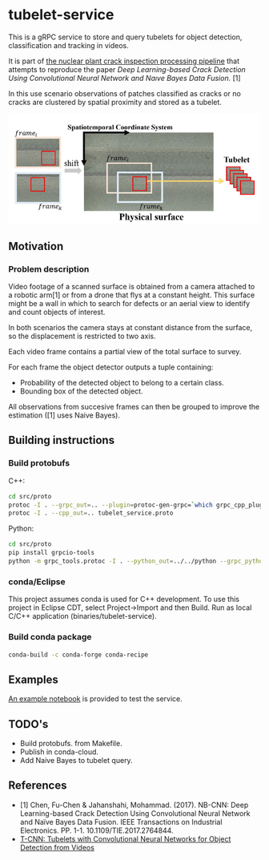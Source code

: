 # tubelet-service

This is a gRPC service to store and query tubelets for object detection, classification 
and tracking in videos.

It is part of [the nuclear plant crack inspection processing pipeline](https://github.com/nhorro/nuclear-plant-crack-inspection-pipeline) that attempts to reproduce the paper *Deep Learning-based Crack Detection Using Convolutional Neural Network and Naıve Bayes Data Fusion.* [1] 

In this use scenario observations of patches classified as cracks or no cracks are clustered by spatial proximity and stored as a tubelet. 

![Observations in consecutive frames](doc/assets/tubelets_in_crack_inspection.jpg)

## Motivation

### Problem description

Video footage of a scanned surface is obtained from a camera attached to a robotic arm[1] or from a drone that flys at a constant height. This surface might be a wall in which to search for defects or an aerial view to identify and count objects of interest.

In both scenarios the camera stays at constant distance from the surface, so the displacement is restricted to two axis.

Each video frame contains a partial view of the total surface to survey.

For each frame the object detector outputs a tuple containing:

- Probability of the detected object to belong to a certain class.
- Bounding box of the detected object.

All observations from succesive frames can then be grouped to improve the estimation ([1] uses Naive Bayes).

## Building instructions

### Build protobufs

C++:

```bash
cd src/proto
protoc -I . --grpc_out=.. --plugin=protoc-gen-grpc=`which grpc_cpp_plugin` tubelet_service.proto
protoc -I . --cpp_out=.. tubelet_service.proto
```

Python:

```bash
cd src/proto
pip install grpcio-tools
python -m grpc_tools.protoc -I . --python_out=../../python --grpc_python_out=../../python tubelet_service.proto
```

### conda/Eclipse

This project assumes conda is used for C++ development.
To use this project in Eclipse CDT, select Project->Import and then Build.
Run as local C/C++ application (binaries/tubelet-service).

### Build conda package

```bash
conda-build -c conda-forge conda-recipe
```

## Examples

[An example notebook](python/TubeletServiceTest.ipynb) is provided to test the service.

## TODO's

- Build protobufs. from Makefile.
- Publish in conda-cloud.
- Add Naive Bayes to tubelet query.

## References

- [1] Chen, Fu-Chen & Jahanshahi, Mohammad. (2017). NB-CNN: Deep  Learning-based Crack Detection Using Convolutional Neural Network and  Naïve Bayes Data Fusion. IEEE Transactions on Industrial Electronics. PP. 1-1. 10.1109/TIE.2017.2764844.
- [T-CNN: Tubelets with Convolutional Neural Networks for Object Detection from Videos](https://www.youtube.com/watch?v=kM6ZOA0GIwo)
